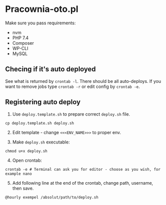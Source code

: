 # Pracownia-oto.pl
Make sure you pass requirements:
* nvm
* PHP 7.4
* Composer
* WP-CLI
* MySQL

## Checing if it's auto deployed
See what is returned by `crontab -l`. There should be all auto-deploys. If you want to remove jobs type `crontab -r` or edit config by `crontab -e`.

## Registering auto deploy
1. Use `deploy.template.sh` to prepare correct `deploy.sh` file.
``` console
cp deploy.template.sh deploy.sh
```

2. Edit template - change `<<<ENV_NAME>>>` to proper env.

3. Make `deploy.sh` executable:
``` console
chmod u+x deploy.sh
```
4. Open crontab:
``` console
crontab -e # Terminal can ask you for editor - choose as you wish, for example nano
```

5. Add following line at the end of the crontab, change path, username, then save.
```
@hourly exempel /absolut/path/to/deploy.sh
```